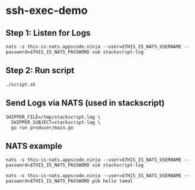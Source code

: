 # ssh-exec-demo

## Step 1: Listen for Logs

```
nats -s this-is-nats.appscode.ninja --user=$THIS_IS_NATS_USERNAME --password=$THIS_IS_NATS_PASSWORD sub stackscript-log
```

## Step 2: Run script

```
./script.sh
```

## Send Logs via NATS (used in stackscript)

```
SHIPPER_FILE=/tmp/stackscript.log \
  SHIPPER_SUBJECT=stackscript-log \
  go run producer/main.go
```

## NATS example

```
nats -s this-is-nats.appscode.ninja --user=$THIS_IS_NATS_USERNAME --password=$THIS_IS_NATS_PASSWORD sub stackscript-log

nats -s this-is-nats.appscode.ninja --user=$THIS_IS_NATS_USERNAME --password=$THIS_IS_NATS_PASSWORD pub hello tamal
```
